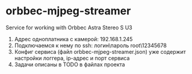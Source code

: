 # orbbec-mjpeg-streamer

Service for working with Orbbec Astra Stereo S U3

1) Адрес одноплатника с камерой: 192.168.1.245
2) Подключаемся к нему по ssh: логин\пароль root\12345678
3) Конфиг сервиса (файл orbbec-mjpeg-streamer.json) уже содержит настройки логгера, ip-адрес и порт сервиса
4) Задачи описаны в TODO в файлах проекта